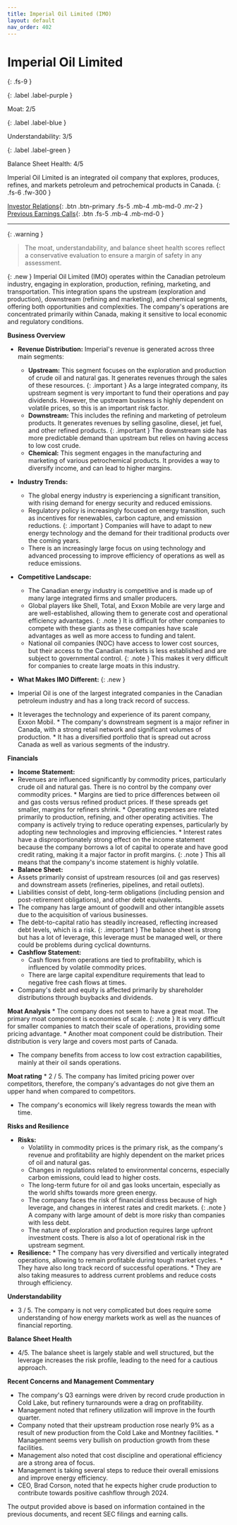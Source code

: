 ```yaml
---
title: Imperial Oil Limited (IMO)
layout: default
nav_order: 402
---
```


# Imperial Oil Limited
{: .fs-9 }

{: .label .label-purple }

Moat: 2/5

{: .label .label-blue }

Understandability: 3/5

{: .label .label-green }

Balance Sheet Health: 4/5

Imperial Oil Limited is an integrated oil company that explores, produces, refines, and markets petroleum and petrochemical products in Canada.
{: .fs-6 .fw-300 }

[Investor Relations](https://www.google.com/search?q=IMO+investor+relations){: .btn .btn-primary .fs-5 .mb-4 .mb-md-0 .mr-2 }
[Previous Earnings Calls](https://discountingcashflows.com/company/IMO/transcripts/){: .btn .fs-5 .mb-4 .mb-md-0 }

---

{: .warning }
>The moat, understandability, and balance sheet health scores reflect a conservative evaluation to ensure a margin of safety in any assessment.



{: .new }
Imperial Oil Limited (IMO) operates within the Canadian petroleum industry, engaging in exploration, production, refining, marketing, and transportation. This integration spans the upstream (exploration and production), downstream (refining and marketing), and chemical segments, offering both opportunities and complexities. The company's operations are concentrated primarily within Canada, making it sensitive to local economic and regulatory conditions.

**Business Overview**
*   **Revenue Distribution:** Imperial's revenue is generated across three main segments: 
    *   **Upstream:** This segment focuses on the exploration and production of crude oil and natural gas. It generates revenues through the sales of these resources.
{: .important }
As a large integrated company, its upstream segment is very important to fund their operations and pay dividends. However, the upstream business is highly dependent on volatile prices, so this is an important risk factor.
    *   **Downstream:** This includes the refining and marketing of petroleum products.  It generates revenues by selling gasoline, diesel, jet fuel, and other refined products.
{: .important }
The downstream side has more predictable demand than upstream but relies on having access to low cost crude.
    *   **Chemical:** This segment engages in the manufacturing and marketing of various petrochemical products. It provides a way to diversify income, and can lead to higher margins.

*   **Industry Trends:**
    *   The global energy industry is experiencing a significant transition, with rising demand for energy security and reduced emissions.
    *   Regulatory policy is increasingly focused on energy transition, such as incentives for renewables, carbon capture, and emission reductions.
{: .important }
Companies will have to adapt to new energy technology and the demand for their traditional products over the coming years.
    *   There is an increasingly large focus on using technology and advanced processing to improve efficiency of operations as well as reduce emissions.

*   **Competitive Landscape:**
    *   The Canadian energy industry is competitive and is made up of many large integrated firms and smaller producers.
    *   Global players like Shell, Total, and Exxon Mobile are very large and are well-established, allowing them to generate cost and operational efficiency advantages.
{: .note }
It is difficult for other companies to compete with these giants as these companies have scale advantages as well as more access to funding and talent.
    *   National oil companies (NOC) have access to lower cost sources, but their access to the Canadian markets is less established and are subject to governmental control.
{: .note }
This makes it very difficult for companies to create large moats in this industry.

*   **What Makes IMO Different:**
{: .new }
*   Imperial Oil is one of the largest integrated companies in the Canadian petroleum industry and has a long track record of success.
   *   It leverages the technology and experience of its parent company, Exxon Mobil.
    *   The company's downstream segment is a major refiner in Canada, with a strong retail network and significant volumes of production.
    *   It has a diversified portfolio that is spread out across Canada as well as various segments of the industry.

**Financials**
*   **Income Statement:** 
  *   Revenues are influenced significantly by commodity prices, particularly crude oil and natural gas. There is no control by the company over commodity prices. 
    *   Margins are tied to price differences between oil and gas costs versus refined product prices. If these spreads get smaller, margins for refiners shrink. 
    *   Operating expenses are related primarily to production, refining, and other operating activities. The company is actively trying to reduce operating expenses, particularly by adopting new technologies and improving efficiencies. 
    *   Interest rates have a disproportionately strong effect on the income statement because the company borrows a lot of capital to operate and have good credit rating, making it a major factor in profit margins.
{: .note }
This all means that the company's income statement is highly volatile.
*   **Balance Sheet:**
  *   Assets primarily consist of upstream resources (oil and gas reserves) and downstream assets (refineries, pipelines, and retail outlets). 
   *   Liabilities consist of debt, long-term obligations (including pension and post-retirement obligations), and other debt equivalents.
  *   The company has large amount of goodwill and other intangible assets due to the acquisition of various businesses.
  *    The debt-to-capital ratio has steadily increased, reflecting increased debt levels, which is a risk.
{: .important }
The balance sheet is strong but has a lot of leverage, this leverage must be managed well, or there could be problems during cyclical downturns.
 * **Cashflow Statement:**
   *   Cash flows from operations are tied to profitability, which is influenced by volatile commodity prices.
   *   There are large capital expenditure requirements that lead to negative free cash flows at times. 
  *  Company's debt and equity is affected primarily by shareholder distributions through buybacks and dividends.

 **Moat Analysis**
    *   The company does not seem to have a great moat. The primary moat component is economies of scale.
{: .note }
It is very difficult for smaller companies to match their scale of operations, providing some pricing advantage.
    *   Another moat component could be distribution. Their distribution is very large and covers most parts of Canada.
   *   The company benefits from access to low cost extraction capabilities, mainly at their oil sands operations.

  **Moat rating**
    *  2 / 5. The company has limited pricing power over competitors, therefore, the company's advantages do not give them an upper hand when compared to competitors.
   *   The company's economics will likely regress towards the mean with time.

 **Risks and Resilience**
*   **Risks:**
    *   Volatility in commodity prices is the primary risk, as the company's revenue and profitability are highly dependent on the market prices of oil and natural gas.
    *   Changes in regulations related to environmental concerns, especially carbon emissions, could lead to higher costs.
    *   The long-term future for oil and gas looks uncertain, especially as the world shifts towards more green energy.
    *   The company faces the risk of financial distress because of high leverage, and changes in interest rates and credit markets.
{: .note }
A company with large amount of debt is more risky than companies with less debt.
    *   The nature of exploration and production requires large upfront investment costs. There is also a lot of operational risk in the upstream segment.
  *   **Resilience:**
     *   The company has very diversified and vertically integrated operations, allowing to remain profitable during tough market cycles.
    *   They have also long track record of successful operations.
     *   They are also taking measures to address current problems and reduce costs through efficiency.

**Understandability**

*   3 / 5. The company is not very complicated but does require some understanding of how energy markets work as well as the nuances of financial reporting.

**Balance Sheet Health**
 * 4/5. The balance sheet is largely stable and well structured, but the leverage increases the risk profile, leading to the need for a cautious approach.

**Recent Concerns and Management Commentary**

*  The company's Q3 earnings were driven by record crude production in Cold Lake, but refinery turnarounds were a drag on profitability.
  * Management noted that refinery utilization will improve in the fourth quarter.
  *  Company noted that their upstream production rose nearly 9% as a result of new production from the Cold Lake and Montney facilities.
    *  Management seems very bullish on production growth from these facilities.
*  Management also noted that cost discipline and operational efficiency are a strong area of focus.
  * Management is taking several steps to reduce their overall emissions and improve energy efficiency.
 *  CEO, Brad Corson, noted that he expects higher crude production to contribute towards positive cashflow through 2024.

The output provided above is based on information contained in the previous documents, and recent SEC filings and earning calls.